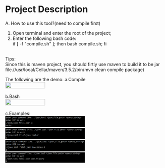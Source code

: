# Project Description

A. How to use this tool?(need to compile first) <br />
1. Open terminal and enter the root of the project; 
2. Enter the following bash code:<br />
if [ -f "compile.sh" ]; then
  bash compile.sh;
fi
<br />
Tips:<br />
Since this is maven project, you should firtly use maven to build it to be jar file.(/usr/local/Cellar/maven/3.5.2/bin/mvn clean compile package)<br />

The following are the demo:
a.Compile <br />
<img src="screenshot/compile.png" width="50%" height="50%" /> <br />

b.Bash <br />
<img src="screenshot/bash.png" width="50%" height="50%" /> <br />

c.Examples: <br />
<img src="screenshots/demo1.png" width="50%" height="50%" /> <br />
<img src="screenshots/demo2.png" width="50%" height="50%" /> <br />
<img src="screenshots/demo3.png" width="50%" height="50%" /> <br />
<img src="screenshots/demo4.png" width="50%" height="50%" /> <br />




